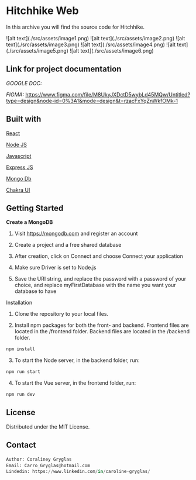 # Hitchhike Web

<p>
In this archive you will find the source code for Hitchhike.</p>
 ![alt text](./src/assets/image1.png)
 ![alt text](./src/assets/image2.png)
 ![alt text](./src/assets/image3.png)
 ![alt text](./src/assets/image4.png)
 ![alt text](./src/assets/image5.png)
 ![alt text](./src/assets/image6.png)

## Link for project documentation

*GOOGLE DOC:*

*FIGMA:*
https://www.figma.com/file/M8UkyJXDctD5wybLd45MQw/Untitled?type=design&node-id=0%3A1&mode=design&t=rzacFxYqZnWkfOMk-1

## Built with

[React](https://react.dev/)

[Node JS](https://nodejs.org/en/)

[Javascript](https://www.w3schools.com/js/)

[Express JS](https://expressjs.com/)


[Mongo Db](https://www.mongodb.com/)

[Chakra UI](https://chakra-ui.com/)

## Getting Started

**Create a MongoDB**

1. Visit https://mongodb.com and register an account

2. Create a project and a free shared database

3. After creation, click on Connect and choose Connect your application

4. Make sure Driver is set to Node.js

5. Save the URI string, and replace the password with a password of your choice, and replace myFirstDatabase with the name you want your database to have


Installation

1. Clone the repository to your local files.

2. Install npm packages for both the front- and backend. Frontend files are located in the /frontend folder. Backend files are located in the /backend folder.

```bash
npm install
```

3. To start the Node server, in the backend folder, run:

```bash
npm run start
```
4. To start the Vue server, in the frontend folder, run:
```bash
npm run dev
```

## License

Distributed under the MIT License.

## Contact

```python
Author: Coraliney Gryglas
Email: Carro_Gryglas@hotmail.com
Lindedin: https://www.linkedin.com/in/caroline-gryglas/
```
